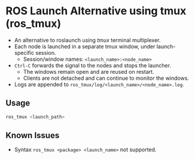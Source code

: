 # ROS Launch Alternative using tmux (ros_tmux)

- An alternative to roslaunch using *tmux* terminal multiplexer.
- Each node is launched in a separate tmux window, under launch-specific session.
    - Session/window names: `<launch_name>:<node_name>`
- `Ctrl-C` forwards the signal to the nodes and stops the launcher. 
    - The windows remain open and are reused on restart.
    - Clients are not detached and can continue to monitor the windows.
- Logs are appended to `ros_tmux/log/<launch_name>/<node_name>.log`.

## Usage
```bash
ros_tmux <launch_path>
```

## Known Issues
- Syntax `ros_tmux <package> <launch_name>` not supported.
